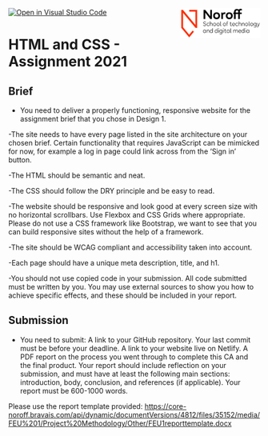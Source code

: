 [![Open in Visual Studio Code](https://classroom.github.com/assets/open-in-vscode-f059dc9a6f8d3a56e377f745f24479a46679e63a5d9fe6f495e02850cd0d8118.svg)](https://classroom.github.com/online_ide?assignment_repo_id=6279707&assignment_repo_type=AssignmentRepo)
<img src="./.readme/noroff-light.png" width="160" align="right">

# HTML and CSS - Assignment 2021

## Brief

- You need to deliver a properly functioning, responsive website for the assignment brief that you chose in Design 1.

-The site needs to have every page listed in the site architecture on your chosen brief. Certain functionality that requires JavaScript can be mimicked for now, for example a log in page could link across from the ‘Sign in’ button.

-The HTML should be semantic and neat.

-The CSS should follow the DRY principle and be easy to read.

-The website should be responsive and look good at every screen size with no horizontal scrollbars. Use Flexbox and CSS Grids where appropriate. Please do not use a CSS framework like Bootstrap, we want to see that you can build responsive sites without the help of a framework.

-The site should be WCAG compliant and accessibility taken into account.

-Each page should have a unique meta description, title, and h1.

-You should not use copied code in your submission. All code submitted must be written by you. You may use external sources to show you how to achieve specific effects, and these should be included in your report.


## Submission

- You need to submit:
A link to your GitHub repository. Your last commit must be before your deadline.
A link to your website live on Netlify.
A PDF report on the process you went through to complete this CA and the final product. Your report should include reflection on your submission, and must have at least the following main sections: introduction, body, conclusion, and references (if applicable).
Your report must be 600-1000 words.

Please use the report template provided: https://core-noroff.bravais.com/api/dynamic/documentVersions/4812/files/35152/media/FEU%201/Project%20Methodology/Other/FEU1reporttemplate.docx
